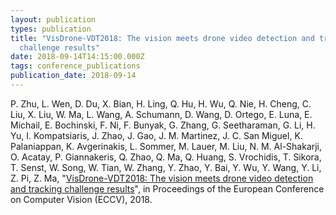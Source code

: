 ```yaml
---
layout: publication
types: publication
title: "VisDrone-VDT2018: The vision meets drone video detection and tracking
  challenge results"
date: 2018-09-14T14:15:00.000Z
tags: conference_publications
publication_date: 2018-09-14
---
```

P. Zhu, L. Wen, D. Du, X. Bian, H. Ling, Q. Hu, H. Wu, Q. Nie, H. Cheng, C. Liu, X. Liu, W. Ma, L. Wang, A. Schumann, D. Wang, D. Ortego, E. Luna, E. Michail, E. Bochinski, F. Ni, F. Bunyak, G. Zhang, G. Seetharaman, G. Li, H. Yu, I. Kompatsiaris, J. Zhao, J. Gao, J. M. Martinez, J. C. San Miguel, K. Palaniappan, K. Avgerinakis, L. Sommer, M. Lauer, M. Liu, N. M. Al-Shakarji, O. Acatay, P. Giannakeris, Q. Zhao, Q. Ma, Q. Huang, S. Vrochidis, T. Sikora, T. Senst, W. Song, W. Tian, W. Zhang, Y. Zhao, Y. Bai, Y. Wu, Y. Wang, Y. Li, Z. Pi, Z. Ma, "[VisDrone-VDT2018: The vision meets drone video detection and tracking challenge results](http://openaccess.thecvf.com/content_ECCVW_2018/papers/11133/Zhu_VisDrone-VDT2018_The_Vision_Meets_Drone_Video_Detection_and_Tracking_Challenge_ECCVW_2018_paper.pdf)", in Proceedings of the European Conference on Computer Vision (ECCV), 2018.